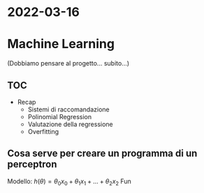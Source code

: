 # 2022-03-16
# Machine Learning
(Dobbiamo pensare al progetto... subito...)
## TOC
- Recap
	- Sistemi di raccomandazione
	- Polinomial Regression
	- Valutazione della regressione
	- Overfitting

## Cosa serve per creare un programma di un perceptron 
Modello: $h(\theta)=\theta_0 x_0+\theta_1 x_1+\ldots+\theta_2 x_2$
Fun